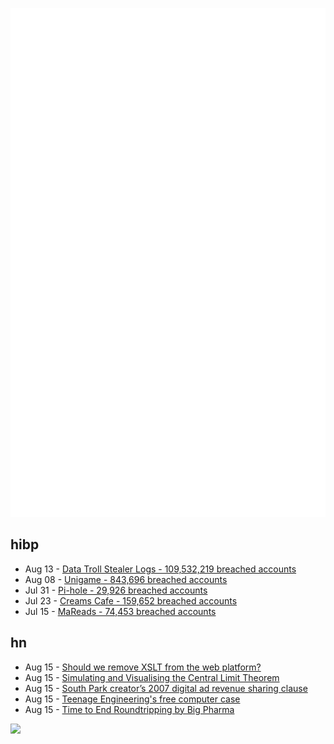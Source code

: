 ![Metrics](https://raw.githubusercontent.com/phixion/phixion/master/metrics.svg)

## hibp

<!--
for https://github.com/phixion/phixion/blob/main/.github/workflows/feeds.yml
-->
<!--START_SECTION:haveibeenpwnd-->
- Aug 13 - [Data Troll Stealer Logs - 109,532,219 breached accounts](https://haveibeenpwned.com/Breach/DataTrollStealerLogs)
- Aug 08 - [Unigame - 843,696 breached accounts](https://haveibeenpwned.com/Breach/Unigame)
- Jul 31 - [Pi-hole - 29,926 breached accounts](https://haveibeenpwned.com/Breach/ThePi-Hole)
- Jul 23 - [Creams Cafe - 159,652 breached accounts](https://haveibeenpwned.com/Breach/CreamsCafe)
- Jul 15 - [MaReads - 74,453 breached accounts](https://haveibeenpwned.com/Breach/MaReads)
<!--END_SECTION:haveibeenpwnd-->

## hn

<!--
for https://github.com/phixion/phixion/blob/main/.github/workflows/feeds.yml
-->
<!--START_SECTION:hn-->
- Aug 15 - [Should we remove XSLT from the web platform?](https://github.com/whatwg/html/issues/11523)
- Aug 15 - [Simulating and Visualising the Central Limit Theorem](https://blog.foletta.net/post/2025-07-14-clt/)
- Aug 15 - [South Park creator’s 2007 digital ad revenue sharing clause](https://www.readtrung.com/p/south-park-and-the-greatest-tv-contract)
- Aug 15 - [Teenage Engineering's free computer case](https://teenage.engineering/store/computer-2)
- Aug 15 - [Time to End Roundtripping by Big Pharma](https://www.cfr.org/blog/time-end-roundtripping-big-pharma)
<!--END_SECTION:hn-->

<!--
for https://yhype.me
-->
![](https://hit.yhype.me/github/profile?user_id=13013670)
